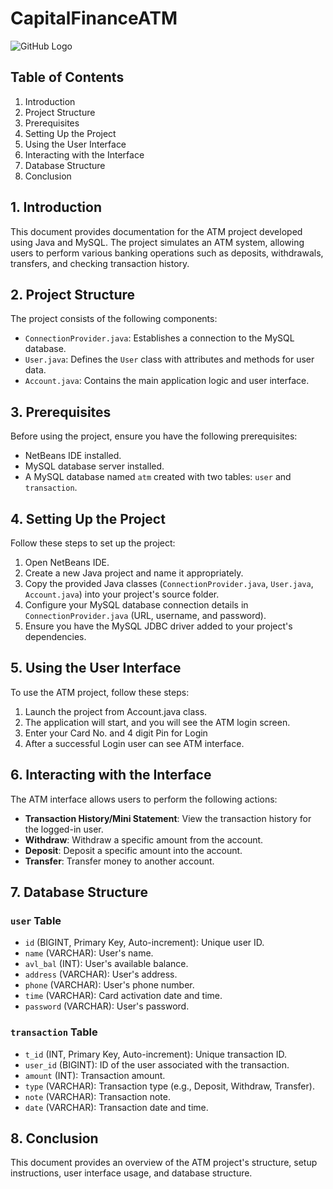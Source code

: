 # CapitalFinanceATM
![GitHub Logo](https://github.githubassets.com/images/modules/logos_page/GitHub-Mark.png)


## Table of Contents

1. Introduction
2. Project Structure
3. Prerequisites
4. Setting Up the Project
5. Using the User Interface
6. Interacting with the Interface
7. Database Structure
8. Conclusion

## 1. Introduction

This document provides documentation for the ATM project developed using Java and MySQL. The project simulates an ATM system, allowing users to perform various banking operations such as deposits, withdrawals, transfers, and checking transaction history.

## 2. Project Structure

The project consists of the following components:

- `ConnectionProvider.java`: Establishes a connection to the MySQL database.
- `User.java`: Defines the `User` class with attributes and methods for user data.
- `Account.java`: Contains the main application logic and user interface.

## 3. Prerequisites

Before using the project, ensure you have the following prerequisites:

- NetBeans IDE installed.
- MySQL database server installed.
- A MySQL database named `atm` created with two tables: `user` and `transaction`.

## 4. Setting Up the Project

Follow these steps to set up the project:

1. Open NetBeans IDE.
2. Create a new Java project and name it appropriately.
3. Copy the provided Java classes (`ConnectionProvider.java`, `User.java`, `Account.java`) into your project's source folder.
4. Configure your MySQL database connection details in `ConnectionProvider.java` (URL, username, and password).
5. Ensure you have the MySQL JDBC driver added to your project's dependencies.

## 5. Using the User Interface

To use the ATM project, follow these steps:

1. Launch the project from Account.java class.
2. The application will start, and you will see the ATM login screen.
3. Enter your Card No. and 4 digit Pin for Login
4. After a successful Login user can see ATM interface.

## 6. Interacting with the Interface

The ATM interface allows users to perform the following actions:

- **Transaction History/Mini Statement**: View the transaction history for the logged-in user.
- **Withdraw**: Withdraw a specific amount from the account.
- **Deposit**: Deposit a specific amount into the account.
- **Transfer**: Transfer money to another account.

## 7. Database Structure

### `user` Table

- `id` (BIGINT, Primary Key, Auto-increment): Unique user ID.
- `name` (VARCHAR): User's name.
- `avl_bal` (INT): User's available balance.
- `address` (VARCHAR): User's address.
- `phone` (VARCHAR): User's phone number.
- `time` (VARCHAR): Card activation date and time.
- `password` (VARCHAR): User's password.

### `transaction` Table

- `t_id` (INT, Primary Key, Auto-increment): Unique transaction ID.
- `user_id` (BIGINT): ID of the user associated with the transaction.
- `amount` (INT): Transaction amount.
- `type` (VARCHAR): Transaction type (e.g., Deposit, Withdraw, Transfer).
- `note` (VARCHAR): Transaction note.
- `date` (VARCHAR): Transaction date and time.

## 8. Conclusion

This document provides an overview of the ATM project's structure, setup instructions, user interface usage, and database structure. 
